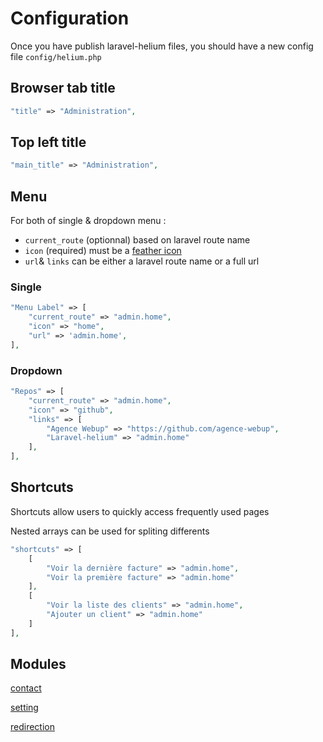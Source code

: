 # Configuration

Once you have publish laravel-helium files, you should have a new config file `config/helium.php`

## Browser tab title

```php
"title" => "Administration",
```

## Top left title

```php
"main_title" => "Administration",
```

## Menu

For both of single & dropdown menu :
 - `current_route` (optionnal) based on laravel route name
 - `icon` (required) must be a [feather  icon](https://feathericons.com/)
 - `url`& `links` can be either a laravel route name or a full url

### Single

```php
"Menu Label" => [
    "current_route" => "admin.home",
    "icon" => "home",
    "url" => 'admin.home',
],
```


### Dropdown

```php
"Repos" => [
    "current_route" => "admin.home",
    "icon" => "github",
    "links" => [
        "Agence Webup" => "https://github.com/agence-webup",
        "Laravel-helium" => "admin.home"
    ],
],
```

## Shortcuts

Shortcuts allow users to quickly access frequently used pages

Nested arrays can be used for spliting differents

```php
"shortcuts" => [
    [
        "Voir la dernière facture" => "admin.home",
        "Voir la première facture" => "admin.home"
    ],
    [
        "Voir la liste des clients" => "admin.home",
        "Ajouter un client" => "admin.home"
    ]
],
```

## Modules

[contact](https://github.com/agence-webup/helium)

[setting](https://github.com/agence-webup/helium)

[redirection](https://github.com/agence-webup/helium)
